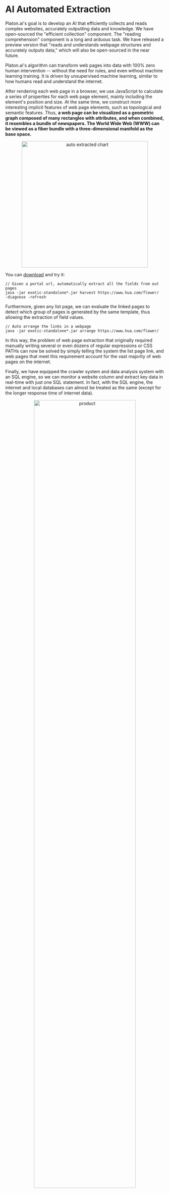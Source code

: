 AI Automated Extraction
=======================

Platon.ai's goal is to develop an AI that efficiently collects and reads complex websites, accurately outputting data 
and knowledge. We have open-sourced the "efficient collection" component. The "reading comprehension" component is 
a long and arduous task. We have released a preview version that "reads and understands webpage structures and
accurately outputs data," which will also be open-sourced in the near future.

Platon.ai's algorithm can transform web pages into data with 100% zero human intervention -- without the need for rules, 
and even without machine learning training. It is driven by unsupervised machine learning, similar to how humans read 
and understand the internet.

After rendering each web page in a browser, we use JavaScript to calculate a series of properties for each web page 
element, mainly including the element's position and size. At the same time, we construct more interesting implicit 
features of web page elements, such as topological and semantic features. 
Thus, **a web page can be visualized as a geometric graph composed of many rectangles with attributes, and when 
combined, it resembles a bundle of newspapers. The World Wide Web (WWW) can be viewed as a fiber bundle with a 
three-dimensional manifold as the base space.**

<div style="text-align: center">
    <img width="400px" src=https://pica.zhimg.com/80/v2-1262abb4d28b31a00bcf1199b1aba441_1440w.jpeg?source=d16d100b   alt="auto extracted chart"/>
</div>

You can [download](https://github.com/platonai/PulsarRPAPro#download) and try it:

```
// Given a portal url, automatically extract all the fields from out pages
java -jar exotic-standalone*.jar harvest https://www.hua.com/flower/  -diagnose -refresh
```

Furthermore, given any list page, we can evaluate the linked pages to detect which group of pages is generated by the same template, thus allowing the extraction of field values.

```
// Auto arrange the links in a webpage
java -jar exotic-standalone*.jar arrange https://www.hua.com/flower/ 
```

In this way, the problem of web page extraction that originally required manually writing several or even dozens of regular expressions or CSS PATHs can now be solved by simply telling the system the list page link, and web pages that meet this requirement account for the vast majority of web pages on the internet.

Finally, we have equipped the crawler system and data analysis system with an SQL engine, so we can monitor a website column and extract key data in real-time with just one SQL statement. In fact, with the SQL engine, the internet and local databases can almost be treated as the same (except for the longer response time of internet data).

<div style="text-align: center">
    <img width="80%" src=https://pic3.zhimg.com/80/v2-dfb9ae6163db8c84b4d7e223c60f8835_1440w.jpg?source=d16d100b   alt="product"/>
</div>

A typical web page section

<div style="text-align: center">
    <img width="80%" src=https://pica.zhimg.com/80/v2-d10694d76cfa5cf148a67c1576ca8f29_1440w.jpg?source=d16d100b   alt="auto extracted data"/>
</div>

Data extracted using PulsarRPA's auto extraction technology

<div style="text-align: center">
    <img width="80%" src=https://pic3.zhimg.com/80/v2-ffe172327bbac5bbc5b43f1ae9d54864_1440w.jpg?source=d16d100b   alt="auto extracted chart"/>
</div>

Using PulsarRPA's auto extraction technology and SQL to fully automate the transformation of the internet into charts

**References:**

- [WebFormer: The Web-page Transformer for Structure Information Extraction | Proceedings of the ACM Web Conference 2022](https://dl.acm.org/doi/pdf/10.1145/3485447.3512032)
- [OpenCeres for extract knowledge graph from Web](https://lunadong.com/publication/openCeres_naacl.pdf)
- [FreeDOM: A Transferable Neural Architecture for Structured Information Extraction on Web Documents](https://arxiv.org/pdf/2010.10755)

**Related Articles:**

- [PlatonAI: How does Diffbot work?](https://zhuanlan.zhihu.com/p/76978950)
- [PlatonAI: How does Plato work?](https://zhuanlan.zhihu.com/p/76980563)

---

[Prev](13X-SQL.md) [Home](1home.md) [Next](15REST.md)
